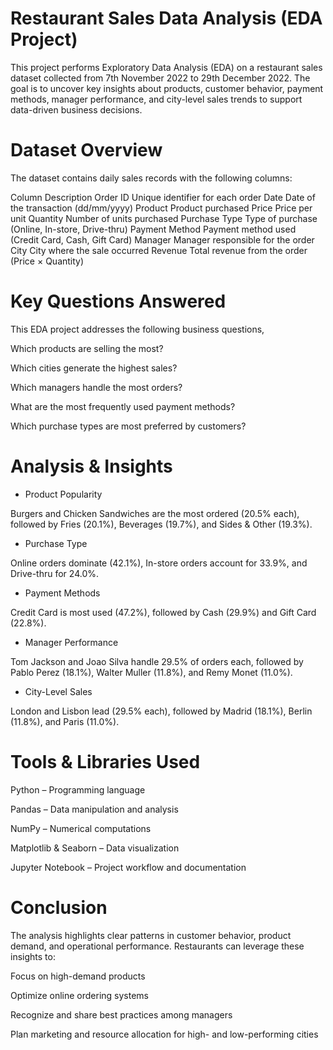 # Restaurant Sales Data Analysis (EDA Project)

This project performs Exploratory Data Analysis (EDA) on a restaurant sales dataset collected from 7th November 2022 to 29th December 2022. The goal is to uncover key insights about products, customer behavior, payment methods, manager performance, and city-level sales trends to support data-driven business decisions.

# Dataset Overview

The dataset contains daily sales records with the following columns:

Column	Description
Order ID	Unique identifier for each order
Date	Date of the transaction (dd/mm/yyyy)
Product	Product purchased
Price	Price per unit
Quantity	Number of units purchased
Purchase Type	Type of purchase (Online, In-store, Drive-thru)
Payment Method	Payment method used (Credit Card, Cash, Gift Card)
Manager	Manager responsible for the order
City	City where the sale occurred
Revenue	Total revenue from the order (Price × Quantity)

# Key Questions Answered

This EDA project addresses the following business questions,

Which products are selling the most?

Which cities generate the highest sales?

Which managers handle the most orders?

What are the most frequently used payment methods?

Which purchase types are most preferred by customers?

# Analysis & Insights

- Product Popularity

Burgers and Chicken Sandwiches are the most ordered (20.5% each), followed by Fries (20.1%), Beverages (19.7%), and Sides & Other (19.3%).

- Purchase Type 

Online orders dominate (42.1%), In-store orders account for 33.9%, and Drive-thru for 24.0%.

- Payment Methods

Credit Card is most used (47.2%), followed by Cash (29.9%) and Gift Card (22.8%).

- Manager Performance 

Tom Jackson and Joao Silva handle 29.5% of orders each, followed by Pablo Perez (18.1%), Walter Muller (11.8%), and Remy Monet (11.0%).

- City-Level Sales 

London and Lisbon lead (29.5% each), followed by Madrid (18.1%), Berlin (11.8%), and Paris (11.0%).

# Tools & Libraries Used

Python – Programming language

Pandas – Data manipulation and analysis

NumPy – Numerical computations

Matplotlib & Seaborn – Data visualization

Jupyter Notebook – Project workflow and documentation

# Conclusion

The analysis highlights clear patterns in customer behavior, product demand, and operational performance. Restaurants can leverage these insights to:

Focus on high-demand products

Optimize online ordering systems

Recognize and share best practices among managers

Plan marketing and resource allocation for high- and low-performing cities
